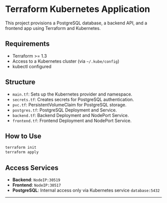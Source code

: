 
# Terraform Kubernetes Application

This project provisions a PostgreSQL database, a backend API, and a frontend app using Terraform and Kubernetes.

## Requirements

- Terraform >= 1.3
- Access to a Kubernetes cluster (via `~/.kube/config`)
- kubectl configured

## Structure

- `main.tf`: Sets up the Kubernetes provider and namespace.
- `secrets.tf`: Creates secrets for PostgreSQL authentication.
- `pvc.tf`: PersistentVolumeClaim for PostgreSQL storage.
- `postgres.tf`: PostgreSQL Deployment and Service.
- `backend.tf`: Backend Deployment and NodePort Service.
- `frontend.tf`: Frontend Deployment and NodePort Service.

## How to Use

```bash
terraform init
terraform apply
```

## Access Services

- **Backend**: `NodeIP:30519`
- **Frontend**: `NodeIP:30517`
- **PostgreSQL**: Internal access only via Kubernetes service `database:5432`

---
